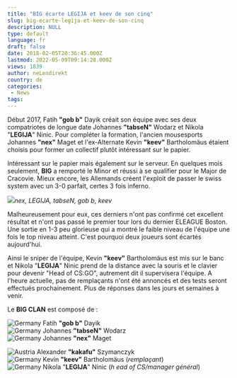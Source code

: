 ```yaml
---
title: "BIG écarte LEGIJA et keev de son cinq"
slug: big-ecarte-legija-et-keev-de-son-cinq
description: NULL
type: default
language: fr
draft: false
date: 2018-02-05T20:36:45.000Z
lastmod: 2022-05-09T09:14:28.000Z
views: 1839
author: neLendirekt
country: de
categories:
 - News
tags:
---
```

Début 2017, Fatih **"gob b"** Dayik créait son équipe avec ses deux compatriotes de longue date Johannes **"tabseN"** Wodarz et Nikola "**LEGIJA**" Ninic. Pour compléter la formation, l'ancien mousesports Johannes **"nex"** Maget et l'ex-Alternate Kevin **"keev"** Bartholomäus étaient choisis pour former un collectif plutôt intéressant sur le papier.

Intéressant sur le papier mais également sur le serveur. En quelques mois seulement, **BIG** a remporté le Minor et réussi à se qualifier pour le Major de Cracovie. Mieux encore, les Allemands créent l'exploit de passer le swiss system avec un 3-0 parfait, certes 3 fois inferno.

![](https://flickshot-ue.s3.eu-west-2.amazonaws.com/flickshot/article/5a78bc87d3453/images/b5yUTLmWP3ZQZoYQOP66RtiqzXkHFCdQyGW9oXtV.jpeg)_nex, LEGIJA, tabseN, gob b, keev_

Malheureusement pour eux, ces derniers n'ont pas confirmé cet excellent résultat et n'ont pas passé le premier tour lors du dernier ELEAGUE Boston. Une sortie en 1-3 peu glorieuse qui a montré le faible niveau de l'équipe une fois le top niveau atteint. C'est pourquoi deux joueurs sont écartés aujourd'hui. 

Ainsi le sniper de l'équipe, Kevin **"keev"** Bartholomäus est mis sur le banc et Nikola "**LEGIJA**" Ninic prend de la distance avec la souris et le clavier pour devenir "Head of CS:GO", autrement dit il supervisera l'équipe. A l'heure actuelle, pas de remplaçants n'ont été annoncés et des tests seront effectués prochainement. Plus de réponses dans les jours et semaines à venir.

Le **BIG CLAN** est composé de :

![Germany](/images/countries/de.svg)⁠ Fatih **"gob b"** Dayik  
![Germany](/images/countries/de.svg)⁠ Johannes **"tabseN"** Wodarz  
![Germany](/images/countries/de.svg)⁠ Johannes **"nex"** Maget

![Austria](/images/countries/at.svg)⁠ Alexander **"kakafu"** Szymanczyk  
![Germany](/images/countries/de.svg)⁠ Kevin **"keev"** Bartholomäus (_remplaçant_)  
![Germany](/images/countries/de.svg)⁠ Nikola "**LEGIJA**" Ninic (_h_ _ead of CS/manager général_)
